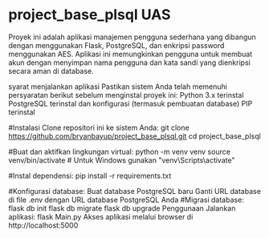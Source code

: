 # project_base_plsql UAS
Proyek ini adalah aplikasi manajemen pengguna sederhana yang dibangun dengan menggunakan Flask, PostgreSQL, dan enkripsi password menggunakan AES. Aplikasi ini memungkinkan pengguna untuk membuat akun dengan menyimpan nama pengguna dan kata sandi yang dienkripsi secara aman di database.

syarat menjalankan aplikasi
Pastikan sistem Anda telah memenuhi persyaratan berikut sebelum menginstal proyek ini:
Python 3.x terinstal
PostgreSQL terinstal dan konfigurasi (termasuk pembuatan database)
PIP terinstal

#Instalasi
Clone repositori ini ke sistem Anda:
git clone https://github.com/bryanbayup/project_base_plsql.git
cd project_base_plsql

#Buat dan aktifkan lingkungan virtual:
python -m venv venv
source venv/bin/activate  # Untuk Windows gunakan "venv\Scripts\activate"

#Instal dependensi:
pip install -r requirements.txt

#Konfigurasi database:
Buat database PostgreSQL baru
Ganti URL database di file .env dengan URL database PostgreSQL Anda
#Migrasi database:
flask db init
flask db migrate
flask db upgrade
Penggunaan
Jalankan aplikasi:
flask Main.py
Akses aplikasi melalui browser di http://localhost:5000
